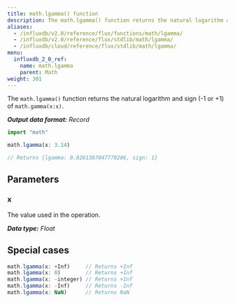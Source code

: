 ```yaml
---
title: math.lgamma() function
description: The math.lgamma() function returns the natural logarithm and sign (-1 or +1) of `math.gamma(x:x)`.
aliases:
  - /influxdb/v2.0/reference/flux/functions/math/lgamma/
  - /influxdb/v2.0/reference/flux/stdlib/math/lgamma/
  - /influxdb/cloud/reference/flux/stdlib/math/lgamma/
menu:
  influxdb_2_0_ref:
    name: math.lgamma
    parent: Math
weight: 301
---
```


The `math.lgamma()` function returns the natural logarithm and sign (-1 or +1) of `math.gamma(x:x)`.

_**Output data format:** Record_

```js
import "math"

math.lgamma(x: 3.14)

// Returns {lgamma: 0.8261387047770286, sign: 1}
```

## Parameters

### x
The value used in the operation.

_**Data type:** Float_

## Special cases
```js
math.lgamma(x: +Inf)     // Returns +Inf
math.lgamma(x: 0)        // Returns +Inf
math.lgamma(x: -integer) // Returns +Inf
math.lgamma(x: -Inf)     // Returns -Inf
math.lgamma(x: NaN)      // Returns NaN
```
